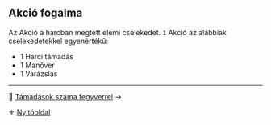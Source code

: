 ## Akció fogalma

Az Akció a harcban megtett elemi cselekedet. `1` Akció az alábbiak cselekedetekkel egyenértékű:

- 1 Harci támadás
- 1 Manőver
- 1 Varázslás

---

🔗 [Támadások száma fegyverrel](063_06_tamadasok_szama_fegyverrel.md) →

⚜️ [Nyitóoldal](start.md)
